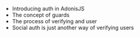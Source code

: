 - Introducing auth in AdonisJS
- The concept of guards
- The process of verifying and user
- Social auth is just another way of verifying users

